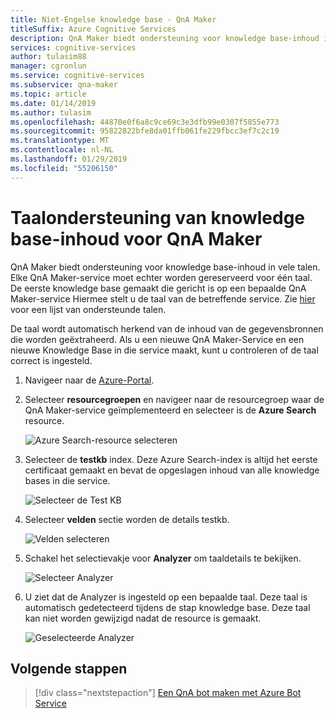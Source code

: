 ```yaml
---
title: Niet-Engelse knowledge base - QnA Maker
titleSuffix: Azure Cognitive Services
description: QnA Maker biedt ondersteuning voor knowledge base-inhoud in vele talen. Elke QnA Maker-service moet echter worden gereserveerd voor één taal. De eerste knowledge base gemaakt die gericht is op een bepaalde QnA Maker-service Hiermee stelt u de taal van de betreffende service.
services: cognitive-services
author: tulasim88
manager: cgronlun
ms.service: cognitive-services
ms.subservice: qna-maker
ms.topic: article
ms.date: 01/14/2019
ms.author: tulasim
ms.openlocfilehash: 44870e0f6a8c9ce69c3e3dfb99e0307f5855e773
ms.sourcegitcommit: 95822822bfe8da01ffb061fe229fbcc3ef7c2c19
ms.translationtype: MT
ms.contentlocale: nl-NL
ms.lasthandoff: 01/29/2019
ms.locfileid: "55206150"
---
```

# <a name="language-support-of-knowledge-base-content-for-qna-maker"></a>Taalondersteuning van knowledge base-inhoud voor QnA Maker
QnA Maker biedt ondersteuning voor knowledge base-inhoud in vele talen. Elke QnA Maker-service moet echter worden gereserveerd voor één taal. De eerste knowledge base gemaakt die gericht is op een bepaalde QnA Maker-service Hiermee stelt u de taal van de betreffende service. Zie [hier](../Overview/languages-supported.md) voor een lijst van ondersteunde talen.

De taal wordt automatisch herkend van de inhoud van de gegevensbronnen die worden geëxtraheerd. Als u een nieuwe QnA Maker-Service en een nieuwe Knowledge Base in die service maakt, kunt u controleren of de taal correct is ingesteld.

1. Navigeer naar de [Azure-Portal](https://portal.azure.com/).

2. Selecteer **resourcegroepen** en navigeer naar de resourcegroep waar de QnA Maker-service geïmplementeerd en selecteer is de **Azure Search** resource.

    ![Azure Search-resource selecteren](../media/qnamaker-how-to-language-kb/select-azsearch.png)

3. Selecteer de **testkb** index. Deze Azure Search-index is altijd het eerste certificaat gemaakt en bevat de opgeslagen inhoud van alle knowledge bases in die service. 

    ![Selecteer de Test KB](../media/qnamaker-how-to-language-kb/select-testkb.png)

4. Selecteer **velden** sectie worden de details testkb.

    ![Velden selecteren](../media/qnamaker-how-to-language-kb/selectfields.png)

5. Schakel het selectievakje voor **Analyzer** om taaldetails te bekijken.

    ![Selecteer Analyzer](../media/qnamaker-how-to-language-kb/select-analyzer.png)

6. U ziet dat de Analyzer is ingesteld op een bepaalde taal. Deze taal is automatisch gedetecteerd tijdens de stap knowledge base. Deze taal kan niet worden gewijzigd nadat de resource is gemaakt.

    ![Geselecteerde Analyzer](../media/qnamaker-how-to-language-kb/selected-analyzer.png)

## <a name="next-steps"></a>Volgende stappen

> [!div class="nextstepaction"]
> [Een QnA bot maken met Azure Bot Service](../Tutorials/create-qna-bot.md)
